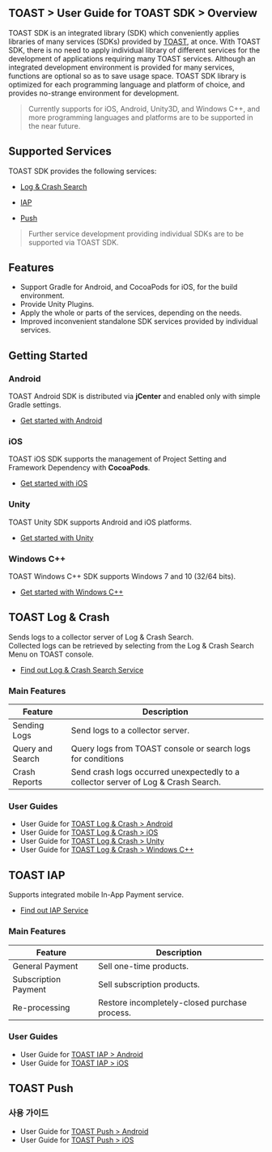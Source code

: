 ## TOAST > User Guide for TOAST SDK > Overview

TOAST SDK is an integrated library (SDK) which conveniently applies libraries of many services (SDKs) provided by [TOAST](https://toast.com/), at once. With TOAST SDK, there is no need to apply individual library of different services for the development of applications requiring many TOAST services. 
Although an integrated development environment is provided for many services, functions are optional so as to save usage space. TOAST SDK library is optimized for each programming language and platform of choice, and provides no-strange environment for development. 

> Currently supports for iOS, Android, Unity3D, and Windows C++, and more programming languages and platforms are to be supported in the near future.

## Supported Services

TOAST SDK provides the following services: 

- [Log & Crash Search](https://toast.com/service/analytics/log_crash_search)

- [IAP](https://www.toast.com/service/mobile-service/iap)

- [Push](https://www.toast.com/service/notification/push)

> Further service development providing individual SDKs are to be supported via TOAST SDK.  

## Features

- Support Gradle for Android, and CocoaPods for iOS, for the build environment.  
- Provide Unity Plugins. 
- Apply the whole or parts of the services, depending on the needs.  
- Improved inconvenient standalone SDK services provided  by individual services. 

## Getting Started 

### Android

TOAST Android SDK is distributed via **jCenter** and enabled only with simple Gradle settings.  

- [Get started with Android](https://docs.toast.com/en/TOAST/en/toast-sdk/getting-started-android)

### iOS

TOAST iOS SDK supports the management of Project Setting and Framework Dependency with **CocoaPods**. 

- [Get started with iOS](https://docs.toast.com/en/TOAST/en/toast-sdk/getting-started-ios)

### Unity

TOAST Unity SDK supports Android and iOS platforms. 

- [Get started with Unity](https://docs.toast.com/en/TOAST/en/toast-sdk/getting-started-unity)

### Windows C++

TOAST Windows C++ SDK supports Windows 7 and 10 (32/64 bits). 

- [Get started with Windows C++](https://docs.toast.com/en/TOAST/en/toast-sdk/getting-started-windows)

## TOAST Log & Crash

Sends logs to a collector server of Log & Crash Search.  
Collected logs can be retrieved by selecting from the Log & Crash Search Menu on TOAST console. 

- [Find out Log & Crash Search Service](https://toast.com/service/analytics/log_crash_search)

### Main Features

| Feature          | Description                                                  |
| ---------------- | ------------------------------------------------------------ |
| Sending Logs     | Send logs to a collector server.                             |
| Query and Search | Query logs from TOAST console or search logs for conditions  |
| Crash Reports    | Send crash logs occurred unexpectedly to a collector server of Log & Crash Search. |

### User Guides

- User Guide for [TOAST Log & Crash > Android](https://docs.toast.com/en/TOAST/en/toast-sdk/log-collector-android) 
- User Guide for [TOAST Log & Crash > iOS](https://docs.toast.com/en/TOAST/en/toast-sdk/log-collector-ios) 
- User Guide for [TOAST Log & Crash > Unity](https://docs.toast.com/en/TOAST/en/toast-sdk/log-collector-unity) 
- User Guide for [TOAST Log & Crash > Windows C++](https://docs.toast.com/en/TOAST/en/toast-sdk/log-collector-windows) 

## TOAST IAP

Supports integrated mobile In-App Payment service. 

* [Find out IAP Service](https://www.toast.com/service/mobile-service/iap)

### Main Features

| Feature | Description |
| -- | -- |
| General Payment | Sell one-time products. |
| Subscription Payment | Sell subscription products. |
| Re-processing | Restore incompletely-closed purchase process. |

### User Guides

* User Guide for [TOAST IAP > Android](./iap-android) 
* User Guide for [TOAST IAP > iOS](./iap-ios) 

## TOAST Push

### 사용 가이드

* User Guide for [TOAST Push > Android](./push-android) 
* User Guide for [TOAST Push > iOS](./push-ios) 
